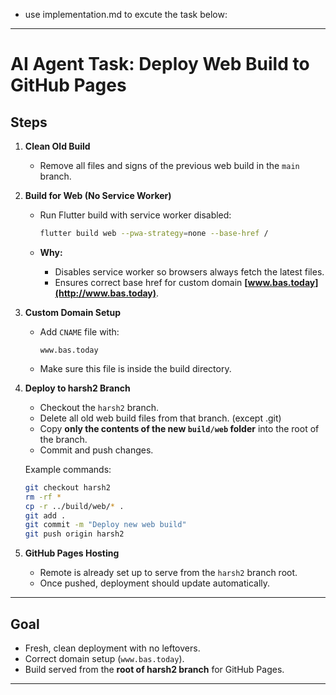 - use implementation.md to excute the task below: 

---

# **AI Agent Task: Deploy Web Build to GitHub Pages**

## Steps

1. **Clean Old Build**

   * Remove all files and signs of the previous web build in the `main` branch.

2. **Build for Web (No Service Worker)**

   * Run Flutter build with service worker disabled:

     ```bash
     flutter build web --pwa-strategy=none --base-href /
     ```
   * **Why:**

     * Disables service worker so browsers always fetch the latest files.
     * Ensures correct base href for custom domain **[www.bas.today](http://www.bas.today)**.

3. **Custom Domain Setup**

   * Add `CNAME` file with:

     ```
     www.bas.today
     ```
   * Make sure this file is inside the build directory.

4. **Deploy to harsh2 Branch**

   * Checkout the `harsh2` branch.
   * Delete all old web build files from that branch. (except .git)
   * Copy **only the contents of the new `build/web` folder** into the root of the branch.
   * Commit and push changes.

   Example commands:

   ```bash
   git checkout harsh2
   rm -rf *
   cp -r ../build/web/* .
   git add .
   git commit -m "Deploy new web build"
   git push origin harsh2
   ```

5. **GitHub Pages Hosting**

   * Remote is already set up to serve from the `harsh2` branch root.
   * Once pushed, deployment should update automatically.

---

## Goal

* Fresh, clean deployment with no leftovers.
* Correct domain setup (`www.bas.today`).
* Build served from the **root of harsh2 branch** for GitHub Pages.

---